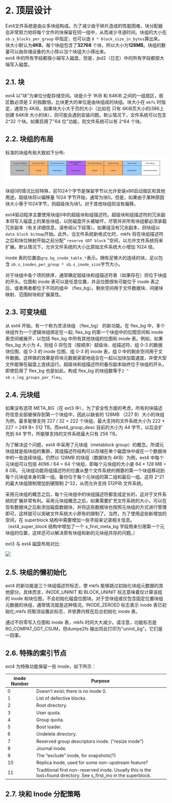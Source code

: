 # 2. 顶层设计

Ext4文件系统是由众多块组构成。为了减少由于碎片造成的性能困难，块分配器会非常努力地将每个文件的块保留在同一组中，从而减少寻道时间。块组的大小在 ```sb.s_blocks_per_group``` 中指定，也可以由 ```8 * block_size_in_bytes```算出来。块大小默认为**4KB**，每个块组包含了**32768** 个块，所以大小为**128MB**。块组的数量可以由存储设备的大小除以当个块组大小得出来。  
ext4 中的所有字段都按小端写入磁盘，但是，jbd2（日志）中的所有字段都按大端写入磁盘。

## 2.1. 块

ext4 以"块"为单位分配存储空间。块是介于 1KiB 和 64KiB 之间的一组扇区，扇区数必须是 2 的指数倍。比块更大的单位是由块组成的块组。块大小在 ```mkfs``` 时指定，通常为 4KiB。如果块大小大于页的大小（比如在 只有 4KiB页大小的i386上创建 64KiB 大小的块），则可能会遇到安装问题。默认情况下，文件系统可以包含 2^32 个块。如果启用了"64 位"功能，则文件系统可以有 2^64 个块。

## 2.2. 块组的布局

标准的块组布局大致如下分布:
![](/assets/block_group_layout.png)

块组0的情况比较特殊，前1024个字节是保留字节以允许安装x86启动扇区和其他用途。超级块将以偏移量 1024 字节开始，通常为块0。但是，如果由于某种原因块大小等于1024字节，则超级块为块1。对于其他块组则没有偏移。

ext4驱动程序主要使用块组0中的超级块和组描述符。超级块和组描述符的冗余副本将写入磁盘上的某些块组，以防磁盘开头被破坏，尽管并非所有块组都必须承载冗余副本（有关详细信息，请参阅以下段落）。如果组没有冗余副本，则块组以```data block bitmap```开始。此外，当文件系统新格式化时，mkfs 将在块组描述符之后和块位映射开始之前分配" ```reserve GDT block``` "空间，以允许文件系统将来扩展。默认情况下，允许文件系统的大小比原始文件系统大小增加 1024 倍。


inode 表的位置由```grp.bg_inode_table_*```表示。拥有足够大的连续的块，足以包含 ```sb.s_inodes_per_group * sb.s_inode_size```字节大小。

对于块组中各个项的排序，通常确定超级块和组描述符表（如果存在）将位于块组的开头。位图和 inode 表可以是任意位置，并且位图很有可能位于 inode 表之后，或者两者都位于不同的组中 （flex_bg）。剩余空间用于文件数据块、间接块映射、范围树块和扩展属性。

## 2.3. 可变块组

从 ext4 开始，有一个称为灵活块组 （flex_bg） 的新功能。在 flex_bg 中，多个块组作为一个逻辑块组绑定在一起; flex_bg 的第一个块组中的位图空间和 inode 表空间被展开，以包括 flex_bg 中所有其他块组的位图和 inode 表。例如，如果 flex_bg 大小为 4，则组 0 将包含（按顺序）超级块、组描述符、组 0-3 的数据块位图、组 0-3 的 inode 位图、组 0-3 的 inode 表，组 0 中的剩余空间用于文件数据。这样做的效果是将块元数据紧密地组合在一起以加快加载速度，并使大型文件能够在磁盘上连续运行。超级块和组描述符的备份副本始终位于块组的开头，即使启用了 flex_bg 也是如此。构成 flex_bg 的块组数等于```2 ^ sb.s_log_groups_per_flex```。


## 2.4. 元块组

如果没有选项 META_BG（在 ext3 中），为了安全性方面的考虑，所有的块描述符信息全部被保存到第一个块组中，因此以缺省的 128MB （227 B）大小的块组为例，最多能够支持 227 / 32 = 222 个块组，最大支持的文件系统大小为 222 * 227 = 249 B= 512 TB。而ext4_group_desc 目前的大小为 44 字节，以后会扩充到 64 字节，所能够支持的文件系统最大只有 256 TB。

为了解决这个问题，ext4 中采用了元块组（metablock group）的概念。所谓元块组就是指块组的集群，其组描述符结构可以存储在单个磁盘块中或在一个数据块中的一些连续块组。仍然以 128MB 的块组（数据块为 4KB）为例，ext4 中每个元块组可以包括 4096 / 64 = 64 个块组，即每个元块组的大小是 64 * 128 MB = 8 GB。 元块组功能将组描述符的位置从整个文件系统的拥塞的第一个块组移动到每个元块组本身的第一组。备份位于每个元块组的第二组和最后一组。这将 2^21 的最大块组限制增加到硬限制 2^32，从而允许支持 512PiB 文件系统。

采用元块组的概念之后，每个元块组中的块组描述符都变成定长的，这对于文件系统的扩展非常有利。采用元块组概念之后，如果需要扩充文件系统的大小，可以在现有数据块之后新添加磁盘数据块，并将这些数据块也按照元块组的方式进行管理即可，这样就可以突破文件系统大小原有的限制了。当然，为了使用这些新增加的空间，在 superblock 结构中需要增加一些字段来记录相关信息。（ext4_super_block 结构中增加了一个 s_first_meta_bg 字段用来引用第一个元块组的位置，这样还可以解决原有块组和新的元块组共存的问题。）

ext3 与 ext4 磁盘布局对比:  

![](https://www.ibm.com/developerworks/cn/linux/l-cn-filesrc5/images/image001.jpg)

## 2.5. 块组的懒初始化

ext4 的新功能是三个块组描述符标志，使 mkfs 能够跳过初始化块组元数据的其他部分。具体而言，INODE_UNINIT 和 BLOCK_UNINIT 标志意味着仅计算该组的 inode 和块位图，不会初始化磁盘位图块。对于空块组或仅包含固定位置块组元数据的块组，通常情况就是这种情况。INODE_ZEROED 标志表示 inode 表已初始化;mkfs 将取消设置此标志，并依靠内核在后台初始化 inode 表。

通过不将零写入位图和 inode 表，mkfs 时间大大减少。请注意，功能标志是 RO_COMPAT_GDT_CSUM，但dumpe2fs 输出将此打印为"uninit_bg"。它们是一回事。

## 2.6. 特殊的索引节点

ext4 为特殊功能保留一些 inode，如下所示：

| inode Number | Purpose |
| ------ | ------ | 
| 0 | Doesn't exist; there is no inode 0. |
| 1 | List of defective blocks. |
| 2 | Root directory. |
| 3 | User quota. |
| 4 | Group quota. |
| 5 | Boot loader. |
| 6 | Undelete directory. |
| 7 | Reserved group descriptors inode. (“resize inode”) |
| 8 | Journal inode. |
| 9 | The “exclude” inode, for snapshots(?) |
| 10 | Replica inode, used for some non-upstream feature? |
| 11 | Traditional first non-reserved inode. Usually this is the lost+found directory. See s_first_ino in the superblock. |

## 2.7. 块和 Inode 分配策略


























































